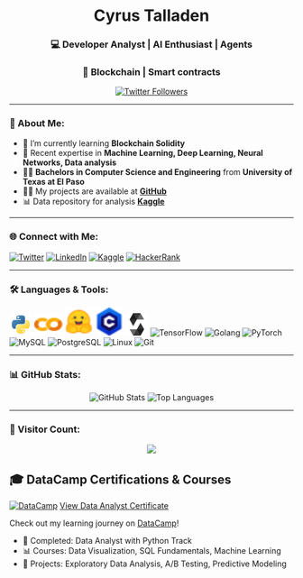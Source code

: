 <h1 align="center"> Cyrus Talladen </h1>

<h3 align="center">💻 Developer Analyst | AI Enthusiast | Agents </h3>
<h3 align="center">🧱 Blockchain | Smart contracts </h3>

<p align="center">
  <!--<img src="https://komarev.com/ghpvc/?username=girishchowdary0208&label=Profile%20views&color=0e75b6&style=flat" alt="Profile Views" -->
  <a href="https://twitter.com/ctalladen78" target="blank">
    <img src="https://img.shields.io/twitter/follow/ctalladen78?logo=twitter&style=for-the-badge" alt="Twitter Followers" />
  </a>
</p>

---

### 🚀 About Me:
- 🔭 I’m currently learning **Blockchain Solidity**
- 🌱 Recent expertise in **Machine Learning, Deep Learning, Neural Networks, Data analysis**
- 🧑‍🎓 **Bachelors in Computer Science and Engineering** from **University of Texas at El Paso**
- 👨‍💻 My projects are available at **[GitHub](https://github.com/ctalladen78)**
- 📊 Data repository for analysis **[Kaggle](https://www.kaggle.com/ctalladen78/)**


---

### 🌐 Connect with Me:
<p align="left">
<a href="https://twitter.com/ctalladen78" target="blank"><img align="center" src="https://raw.githubusercontent.com/ctalladen78/github-profile-readme-generator/master/src/images/icons/Social/twitter.svg" alt="Twitter" height="30" width="40" /></a>
<a href="[https://linkedin.com/in/cyrus-talladen-6aa89835/" target="blank"><img align="center" src="https://raw.githubusercontent.com/ctalladen78/github-profile-readme-generator/master/src/images/icons/Social/linked-in-alt.svg" alt="LinkedIn" height="30" width="40" /></a>
<a href="https://kaggle.com/ctalladen78" target="blank"><img align="center" src="https://raw.githubusercontent.com/ctalladen78/github-profile-readme-generator/master/src/images/icons/Social/kaggle.svg" alt="Kaggle" height="30" width="40" /></a>
<a href="https://www.hackerrank.com/ctalladen78" target="blank"><img align="center" src="https://raw.githubusercontent.com/ctalladen78/github-profile-readme-generator/master/src/images/icons/Social/hackerrank.svg" alt="HackerRank" height="30" width="40" /></a>
</p>

---

### 🛠️ Languages & Tools:
<p align="left">
  <img src="https://raw.githubusercontent.com/devicons/devicon/master/icons/python/python-original.svg" alt="Python" width="40" height="40"/>
<!--   <img src="https://raw.githubusercontent.com/devicons/devicon/master/icons/java/java-original.svg" alt="Java" width="40" height="40"/> -->
<!--   <img src="https://raw.githubusercontent.com/devicons/devicon/master/icons/cplusplus/cplusplus-original.svg" alt="C++" width="40" height="40"/> -->
    <img src="https://raw.githubusercontent.com/ctalladen78/ctalladen78/master/colab-color.svg" alt="Colab" width="50" height="40"/>
    <img src="https://raw.githubusercontent.com/ctalladen78/ctalladen78/master/huggingface-color.svg" alt="Huggingface" width="50" height="50"/>
    <img src="https://raw.githubusercontent.com/ctalladen78/ctalladen78/master/civitai-color.svg" alt="Civitai" width="50" height="50"/>

  <img src="https://raw.githubusercontent.com/devicons/devicon/master/icons/solidity/solidity-original.svg" alt="ETH" width="40" height="40"/>
  <img src="https://www.vectorlogo.zone/logos/tensorflow/tensorflow-icon.svg" alt="TensorFlow" width="40" height="40"/>
  <img src="https://www.vectorlogo.zone/logos/golang/golang-icon.svg" alt="Golang" width="40" height="40"/>
  <img src="https://www.vectorlogo.zone/logos/pytorch/pytorch-icon.svg" alt="PyTorch" width="40" height="40"/>
  <img src="https://www.vectorlogo.zone/logos/mysql/mysql-official.svg" alt="MySQL" width="40" height="40"/>
  <img src="https://www.vectorlogo.zone/logos/postgresql/postgresql-icon.svg" alt="PostgreSQL" width="40" height="40"/>
  <img src="https://www.vectorlogo.zone/logos/linux/linux-icon.svg" alt="Linux" width="40" height="40"/>
  <img src="https://www.vectorlogo.zone/logos/git-scm/git-scm-icon.svg" alt="Git" width="40" height="40"/>
</p>

---

### 📊 GitHub Stats:
<p align="center">
  <img src="https://github-readme-stats.vercel.app/api?username=ctalladen78&show_icons=true&theme=highcontrast" alt="GitHub Stats" />
  <img src="https://github-readme-stats.vercel.app/api/top-langs/?username=ctalladen78&layout=compact&theme=highcontrast" alt="Top Languages" />
</p>

---

### 👀 Visitor Count:
<p align="center">
  <img src="https://profile-counter.glitch.me/ctalladen78/count.svg" />
</p>

## 🎓 DataCamp Certifications & Courses
[![DataCamp](https://img.shields.io/badge/DataCamp-Learner-brightgreen)](https://www.datacamp.com/profile/ctalladen78)
[View Data Analyst Certificate](https://www.datacamp.com/statement-of-accomplishment/your-certificate-id)

Check out my learning journey on [DataCamp](https://www.datacamp.com/profile/ctalladen78)!

- 🏅 Completed: Data Analyst with Python Track
- 📊 Courses: Data Visualization, SQL Fundamentals, Machine Learning
- 🧪 Projects: Exploratory Data Analysis, A/B Testing, Predictive Modeling
